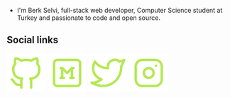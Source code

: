 - I'm Berk Selvi, full-stack web developer, Computer Science student at Turkey and passionate to code and open source.


## Social links

[![GitHub](https://raw.githubusercontent.com/berkslv/berkselvi.dev/main/assets/github.svg)](https://github.com/berkslv)
[![Medium](https://raw.githubusercontent.com/berkslv/berkselvi.dev/main/assets/medium.svg)](https://medium.com/@berkselvi)
[![Twitter](https://raw.githubusercontent.com/berkslv/berkselvi.dev/main/assets/twitter.svg)](https://twitter.com/berkslv)
[![Instagram](https://raw.githubusercontent.com/berkslv/berkselvi.dev/main/assets/instagram.svg)](https://instagram.com/berkslv)

